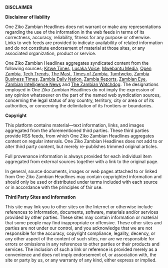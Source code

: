 **DISCLAIMER**

**Disclaimer of liability**

One Ziko Zambian Headlines does not warrant or make any representations regarding the use of the information in the web feeds in terms of its correctness, accuracy, reliability, fitness for any purpose or otherwise. Links to web feeds are provided to indicate availability of related information and do not constitute endorsement of material at those sites, or any associated organization, product or service.

One Ziko Zambian Headlines aggregates syndicated content from the following sources; [Kitwe Times](http://www.kitwetimes.com "Kitwe Times"), [Lusaka Voice](http://lusakavoice.com "Lusaka Voice"), [Mwebantu Media](http://www.mwebantu.com "Mwebantu Media"), [Open Zambia](https://www.openzambia.com "Open Zambia"), [Tech Trends](http://www.techtrends.co.zm "Tech Trends"), [The Mast](https://www.themastonline.com/ "The Mast"), [Times of Zambia](http://www.times.co.zm/ "Times of Zambia"), [Tumfweko](https://www.tumfweko.com "Tumfweko"), [Zambia Business Times](http://zambiabusinesstimes.com "Zambia Business Times"), [Zambia Daily Nation](http://zambiadailynation.com "Zambia Daily Nation"), [Zambia Reports](https://zambiareports.com "Zambia Reports"), [Zambian Eye](http://zambianeye.com "Zambian Eye"), [Zambian Intelligence News](http://www.zambianintelligencenews.com "Zambian Intelligence News") and [The Zambian Watchdog](http://www.zambiawatchdog.com "The Zambian Watchdog"). The designations employed in One Ziko Zambian Headlines do not imply the expression of any opinion whatsoever on the part of the named web syndication sources, concerning the legal status of any country, territory, city or area or of its authorities, or concerning the delimitation of its frontiers or boundaries.

**Copyright**

This platform contains material—text information, links, and images aggregated from the aforementioned third parties. These third parties provide RSS feeds, from which One Ziko Zambian Headlines aggregates content on regular intervals. One Ziko Zambian Headlines does not add to or alter third party content, but merely re-publishes trimmed original articles.

Full provenance information is always provided for each individual item aggregated from external sources together with a link to the original page.

In general, source documents, images or web pages attached to or linked from One Ziko Zambian Headlines may contain copyrighted information and should only be used or distributed under terms included with each source or in accordance with the principles of fair use.

**Third Party Sites and Information**

This site may link you to other sites on the Internet or otherwise include references to information, documents, software, materials and/or services provided by other parties. These sites may contain information or material that some people may find inappropriate or offensive. These other sites and parties are not under our control, and you acknowledge that we are not responsible for the accuracy, copyright compliance, legality, decency, or any other aspect of the content of such sites, nor are we responsible for errors or omissions in any references to other parties or their products and services. The inclusion of such a link or reference is provided merely as a convenience and does not imply endorsement of, or association with, the site or party by us, or any warranty of any kind, either express or implied.
